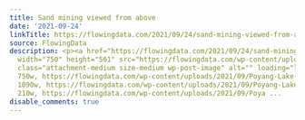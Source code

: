 ```yaml
---
title: Sand mining viewed from above
date: '2021-09-24'
linkTitle: https://flowingdata.com/2021/09/24/sand-mining-viewed-from-above/
source: FlowingData
description: <p><a href="https://flowingdata.com/2021/09/24/sand-mining-viewed-from-above/"><img
  width="750" height="561" src="https://flowingdata.com/wp-content/uploads/2021/09/Poyang-Lake-mining-750x561.png"
  class="attachment-medium size-medium wp-post-image" alt="" loading="lazy" srcset="https://flowingdata.com/wp-content/uploads/2021/09/Poyang-Lake-mining-750x561.png
  750w, https://flowingdata.com/wp-content/uploads/2021/09/Poyang-Lake-mining-1090x815.png
  1090w, https://flowingdata.com/wp-content/uploads/2021/09/Poyang-Lake-mining-210x157.png
  210w, https://flowingdata.com/wp-content/uploads/2021/09/Poya ...
disable_comments: true
---
```

<p><a href="https://flowingdata.com/2021/09/24/sand-mining-viewed-from-above/"><img width="750" height="561" src="https://flowingdata.com/wp-content/uploads/2021/09/Poyang-Lake-mining-750x561.png" class="attachment-medium size-medium wp-post-image" alt="" loading="lazy" srcset="https://flowingdata.com/wp-content/uploads/2021/09/Poyang-Lake-mining-750x561.png 750w, https://flowingdata.com/wp-content/uploads/2021/09/Poyang-Lake-mining-1090x815.png 1090w, https://flowingdata.com/wp-content/uploads/2021/09/Poyang-Lake-mining-210x157.png 210w, https://flowingdata.com/wp-content/uploads/2021/09/Poya ...